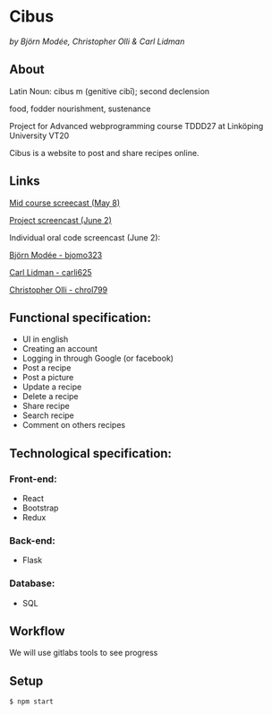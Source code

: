 <h1>Cibus</h1>
<i>by Björn Modée, Christopher Olli & Carl Lidman</i>

<h2>About</h2>

Latin Noun:
cibus m (genitive cibī); second declension

food, fodder
nourishment, sustenance

Project for Advanced webprogramming course TDDD27 at Linköping University VT20

Cibus is a website to post and share recipes online.

<h2>Links</h2>

[Mid course screecast (May 8)](https://www.youtube.com/watch?v=E8OUVZl_w-w)


[Project screencast (June 2)](https://youtu.be/mP49ur5F508)


Individual oral code screencast (June 2):

[Björn Modée - bjomo323](https://youtu.be/nze3XMeDn4A)

[Carl Lidman - carli625](https://www.youtube.com/watch?v=dNcC0evYZSU)

[Christopher Olli - chrol799](https://youtu.be/o0xX4mTQn6Y)


<h2>Functional specification:</h2>
<ul>
<li>UI in english</li>
<li>Creating an account</li>
<li>Logging in through Google (or facebook)</li>
<li>Post a recipe</li>
<li>Post a picture</li>
<li>Update a recipe</li>
<li>Delete a recipe</li>
<li>Share recipe</li>
<li>Search recipe</li>
<li>Comment on others recipes</li>



</ul>


<h2>Technological specification:</h2>

<h3>Front-end:</h3>
<ul>
<li>React</li>
<li>Bootstrap</li>
<li>Redux</li>
</ul>
<h3>Back-end:</h3>
<ul>
<li>Flask</li>
</ul>
<h3>Database:</h3>
<ul>
<li>SQL</li>
</ul>

<h2>Workflow</h2>

We will use gitlabs tools to see progress

<h2>Setup</h2>

`$ npm start`
